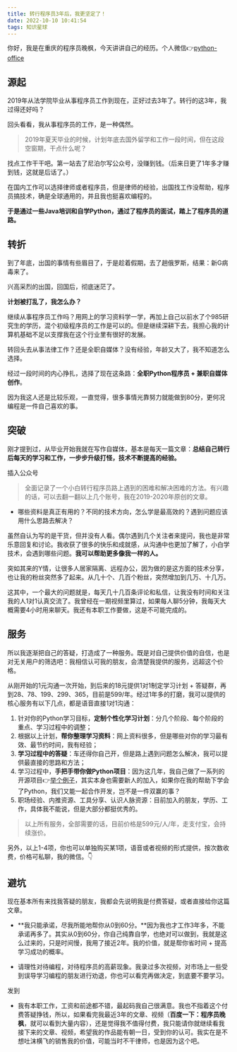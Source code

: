 ```yaml
---
title: 转行程序员3年后，我更坚定了！
date: 2022-10-10 10:41:54
tags: 知识星球
---
```


你好，我是在重庆的程序员晚枫，今天讲讲自己的经历。个人微信👉[python-office](http://www.python4office.cn/wechat-qrcode/)


## 源起
2019年从法学院毕业从事程序员工作到现在，正好过去3年了。转行的这3年，我过得还好吗？


回头看看，我从事程序员的工作，是一种偶然。

> 2019年夏天毕业的时候，计划年底去国外留学和工作一段时间，但在这段空窗期，干点什么呢？

找点工作干干吧。第一站去了尼泊尔写公众号，没赚到钱。（后来日更了1年多才赚到钱，这就是后话了。）

在国内工作可以选择律师或者程序员，但是律师的经验，出国找工作没帮助，程序员搞技术，确是全球通用的，并且我也挺喜欢编程的。

**于是通过一些Java培训和自学Python，通过了程序员的面试，踏上了程序员的道路。**

## 转折

到了年底，出国的事情有些眉目了，于是趁着假期，去了趟俄罗斯，结果：新G病毒来了。

兴高采烈的出国，回国后，彻底迷茫了。

**计划被打乱了，我怎么办？**

继续从事程序员工作吗？用网上的学习资料学一学，再加上自己以前水了个985研究生的学历，混个初级程序员的工作是可以的。但是继续深耕下去，我担心我的计算机基础不足以支撑我在这个行业里有很好的发展。

转回头去从事法律工作？还是全职自媒体？没有经验，年龄又大了，我不知道怎么选择。

经过一段时间的内心挣扎，选择了现在这条路：**全职Python程序员 + 兼职自媒体创作**。

因为我这人还是比较乐观，一直觉得，很多事情光靠努力就能做到80分，更何况编程是一件自己喜欢的事。

## 突破

刚才提到过，从毕业开始我就在写作自媒体，基本是每天一篇文章：**总结自己转行后每天的学习和工作，一步步升级打怪，技术不断提高的经验。**

插入公众号

> 全面记录了一个小白转行程序员路上遇到的困难和解决困难的方法。有兴趣的话，可以去翻一翻以上几个账号，我在2019-2020年原创的文章。

- 哪些资料是真正有用的？不同的技术方向，怎么学是最高效的？遇到问题应该用什么思路去解决？

虽然自认为写的是干货，但并没有人看。偶尔遇到几个关注者来提问，我也是非常乐意回复和讨论。我收获了很多的快乐和成就感，从沟通中也更加了解了，小白学技术，会遇到哪些问题。**我可以帮助更多像我一样的人。**

突如其来的Y情，让很多人居家隔离、远程办公，因为做的是这方面的技术分享，也让我的粉丝突然多了起来。从几十个、几百个粉丝，突然增加到几万、十几万。

这其中，一个最大的问题就是，每天几十几百条评论和私信，让我没有时间和关注我的人1对1认真交流了。我曾经在一期视频里算过，如果每人聊5分钟，我每天大概需要4小时用来聊天。我还有本职工作要做，这是不可能完成的。


## 服务

所以我逐渐把自己的答疑，打造成了一种服务。既是对自己提供价值的自信，也是对无关用户的筛选吧：我相信认可我的朋友，会清楚我提供的服务，远超这个价格。

从刚开始的1元沟通一次开始，到后来的18元提供1对1制定学习计划 + 答疑群，再到28、78、199、299、365，目前是599/年。经过1年多的打磨，我可以提供的核心服务有以下几点，都是语音直接1对1沟通：

1. 针对你的Python学习目标，**定制个性化学习计划**：分几个阶段、每个阶段的重点、学习过程中的调整；
2. 根据以上计划，**帮你整理学习资料**：网上资料很多，但是哪些对你的学习最有效、最节约时间，我有经验；
3. **学习过程中的答疑**：车还得你自己开，但是路上遇到问题怎么解决，我可以提供最直接的思路和方法；
4. 学习过程中，**手把手带你做Python项目**：因为这几年，我自己做了一系列的开源项目👉[举个例子](https://mp.weixin.qq.com/s/d2m7xYCLXF8QUlr-5sSuPA)，其实本身也需要新人的加入，如果你在我的帮助下学会了Python，我们又能一起合作开发，岂不是一件双赢的事？
5. 职场经验、内推资源、工具分享、认识人脉资源：目前加入的朋友，学历、工作，具体我不能说，但是大部分都挺优秀的。

> 以上所有服务，全部需要的话，目前价格是599元/人/年，走支付宝，会持续涨价。

另外，以上1-4项，你也可以单独购买某1项，语音或者视频的形式提供，按次数收费，价格可私聊，我的微信。👇

## 避坑

现在基本所有来找我答疑的朋友，我都会先说明我是付费答疑，或者直接给你这篇文章。

- **我只能承诺，尽我所能地帮你从0到60分。**因为我也才工作3年多，不能承诺再多了。其实从0到60分，你自己纯靠自学，也绝对可以做到，我就是这么过来的，只是时间慢，我用了接近2年。我的价值，就是帮你省时间 + 提高学习成功的概率。

- 请理性对待编程，对待程序员的高薪现象。我录过多次视频，对市场上一些受到误导学习编程的朋友进行劝退，你也可以看完再做决定，到底要不要学习。

发到

- 我有本职工作，工资和前途都不错，最起码我自己很满意。我也不指着这个付费答疑挣钱，所以，如果看完我最近3年的文章、视频（**百度一下：程序员晚枫**，就可以看到大量内容），还是觉得我不值得付费，我只能请你就继续看我接下来的文章、视频，希望我的作品能有朝一日，受到你的认可。我实在是不想吐沫横飞的销售我的价值，可能当时不干律师，也是因为这个吧。






